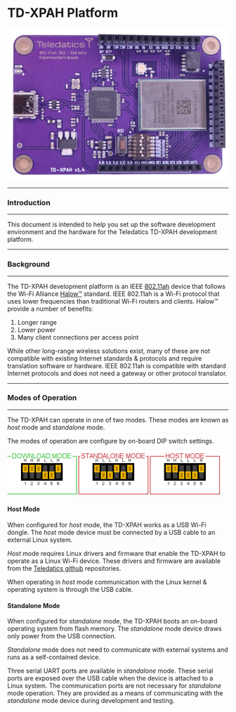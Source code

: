 # TD-XPAH Platform

![](images/TD-XPAH.png)

***********
### Introduction
***********

This document is intended to help you set up the software development environment and the hardware for the Teledatics TD-XPAH development platform. 

***********
### Background
***********
The TD-XPAH development platform is an IEEE [802.11ah](https://en.wikipedia.org/wiki/IEEE_802.11ah) device that follows the Wi-Fi Alliance [Halow&#8482;](https://www.wi-fi.org/downloads-registered-guest/Wi-Fi_CERTIFIED_HaLow_Technology_Overview_20211102.pdf/36879) standard. IEEE 802.11ah is a Wi-Fi protocol that uses lower frequencies than traditional Wi-Fi routers and clients. Halow&#8482; provide a number of benefits:

1. Longer range 
2. Lower power
3. Many client connections per access point

While other long-range wireless solutions exist, many of these are not compatible with existing Internet standards & protocols and require translation software or hardware. IEEE 802.11ah is compatible with standard Internet protocols and does not need a gateway or other protocol translator.

***********
### Modes of Operation
***********

The TD-XPAH can operate in one of two modes. These modes are known as <i>host</i> mode and <i>standalone</i> mode.

The modes of operation are configure by on-board DIP switch settings. 

![](images/All_DIP_settings.png)

#### Host Mode

When configured for <i>host</i> mode, the TD-XPAH works as a USB Wi-Fi dongle. The <i>host</i> mode device must be connected by a USB cable to an external Linux system.

<i>Host</i> mode requires Linux drivers and firmware that enable the TD-XPAH to operate as a Linux Wi-Fi device. These drivers and firmware are available from the [Teledatics github](https://www.github.com/teledatics)  repositories.

When operating in <i>host</i> mode communication with the Linux kernel & operating system is through the USB cable.

#### Standalone Mode

When configured for <i>standalone</i> mode, the TD-XPAH boots an on-board operating system from flash memory. The <i>standalone</i> mode device draws only power from the USB connection.

<i>Standalone</i> mode does not need to communicate with external systems and runs as a self-contained device. 

Three serial UART ports are available in <i>standalone</i> mode. These serial ports are exposed over the USB cable when the device is attached to a Linux system. The communication ports are not necessary for <i>standalone</i> mode operation. They are provided as a means of communicating with the <i>standalone</i> mode device during development and testing.
